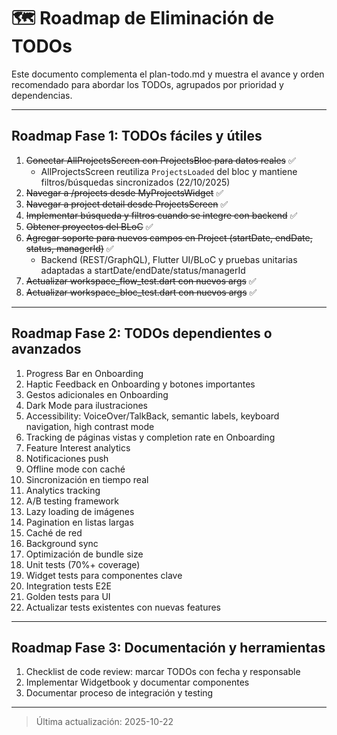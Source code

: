 # 🗺️ Roadmap de Eliminación de TODOs

Este documento complementa el plan-todo.md y muestra el avance y orden recomendado para abordar los TODOs, agrupados por prioridad y dependencias.

---

## Roadmap Fase 1: TODOs fáciles y útiles

1. ~~Conectar AllProjectsScreen con ProjectsBloc para datos reales~~ ✅
   - AllProjectsScreen reutiliza `ProjectsLoaded` del bloc y mantiene filtros/búsquedas sincronizados (22/10/2025)
2. ~~Navegar a /projects desde MyProjectsWidget~~ ✅
3. ~~Navegar a project detail desde ProjectsScreen~~ ✅
4. ~~Implementar búsqueda y filtros cuando se integre con backend~~ ✅
5. ~~Obtener proyectos del BLoC~~ ✅
6. ~~Agregar soporte para nuevos campos en Project (startDate, endDate, status, managerId)~~ ✅
   - Backend (REST/GraphQL), Flutter UI/BLoC y pruebas unitarias adaptadas a startDate/endDate/status/managerId
7. ~~Actualizar workspace_flow_test.dart con nuevos args~~ ✅
8. ~~Actualizar workspace_bloc_test.dart con nuevos args~~ ✅

---

## Roadmap Fase 2: TODOs dependientes o avanzados

1. Progress Bar en Onboarding
2. Haptic Feedback en Onboarding y botones importantes
3. Gestos adicionales en Onboarding
4. Dark Mode para ilustraciones
5. Accessibility: VoiceOver/TalkBack, semantic labels, keyboard navigation, high contrast mode
6. Tracking de páginas vistas y completion rate en Onboarding
7. Feature Interest analytics
8. Notificaciones push
9. Offline mode con caché
10. Sincronización en tiempo real
11. Analytics tracking
12. A/B testing framework
13. Lazy loading de imágenes
14. Pagination en listas largas
15. Caché de red
16. Background sync
17. Optimización de bundle size
18. Unit tests (70%+ coverage)
19. Widget tests para componentes clave
20. Integration tests E2E
21. Golden tests para UI
22. Actualizar tests existentes con nuevas features

---

## Roadmap Fase 3: Documentación y herramientas

1. Checklist de code review: marcar TODOs con fecha y responsable
2. Implementar Widgetbook y documentar componentes
3. Documentar proceso de integración y testing

---

> Última actualización: 2025-10-22

